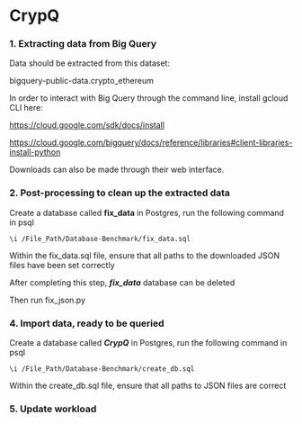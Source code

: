 # CrypQ
### 1. Extracting data from Big Query

Data should be extracted from this dataset:

bigquery-public-data.crypto_ethereum

In order to interact with Big Query through the command line, install gcloud CLI here:

https://cloud.google.com/sdk/docs/install

https://cloud.google.com/bigquery/docs/reference/libraries#client-libraries-install-python

Downloads can also be made through their web interface.

### 2. Post-processing to clean up the extracted data

Create a database called **fix_data** in Postgres, run the following command in psql

```
\i /File_Path/Database-Benchmark/fix_data.sql
```
Within the fix_data.sql file, ensure that all paths to the downloaded JSON files have been set correctly

After completing this step, ***fix_data*** database can be deleted

Then run fix_json.py

### 4. Import data, ready to be queried 

Create a database called ***CrypQ*** in Postgres, run the following command in psql
```
\i /File_Path/Database-Benchmark/create_db.sql
```
Within the create_db.sql file, ensure that all paths to JSON files are correct

### 5. Update workload


